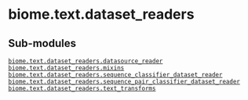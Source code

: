 # biome.text.dataset_readers <Badge text="Module"/>
<h2 class="section-title" id="header-submodules">Sub-modules</h2>
<dl>
<dt><code class="name"><a title="biome.text.dataset_readers.datasource_reader" href="datasource_reader.html">biome.text.dataset_readers.datasource_reader</a></code></dt>
<dd>
<div class="desc"></div>
</dd>
<dt><code class="name"><a title="biome.text.dataset_readers.mixins" href="mixins.html">biome.text.dataset_readers.mixins</a></code></dt>
<dd>
<div class="desc"></div>
</dd>
<dt><code class="name"><a title="biome.text.dataset_readers.sequence_classifier_dataset_reader" href="sequence_classifier_dataset_reader.html">biome.text.dataset_readers.sequence_classifier_dataset_reader</a></code></dt>
<dd>
<div class="desc"></div>
</dd>
<dt><code class="name"><a title="biome.text.dataset_readers.sequence_pair_classifier_dataset_reader" href="sequence_pair_classifier_dataset_reader.html">biome.text.dataset_readers.sequence_pair_classifier_dataset_reader</a></code></dt>
<dd>
<div class="desc"></div>
</dd>
<dt><code class="name"><a title="biome.text.dataset_readers.text_transforms" href="text_transforms.html">biome.text.dataset_readers.text_transforms</a></code></dt>
<dd>
<div class="desc"></div>
</dd>
</dl>